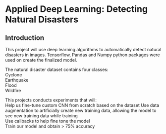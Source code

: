 # Applied Deep Learning: Detecting Natural Disasters

## Introduction
This project will use deep learning algorithms to automatically detect natural disasters in images. Tensorflow, Pandas and Numpy python packages were used on create the finalized model. 

The natural disaster dataset contains four classes:  
Cyclone  
Earthquake  
Flood  
Wildfire  

This projects conducts experiments that will:  
Help us fine-tune custom CNN from scratch based on the dataset 
Use data augmentation to artificially create new training data, allowing the model to see new training data while training  
Use callbacks to help fine tone the model  
Train our model and obtain > 75% accuracy  
